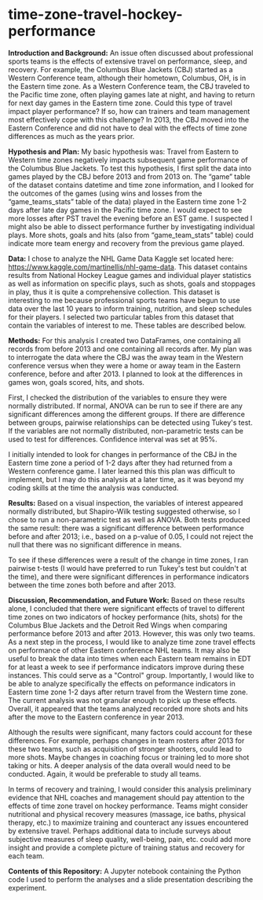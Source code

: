 # time-zone-travel-hockey-performance
**Introduction and Background:** An issue often discussed about professional sports teams is the effects of extensive travel on performance, sleep, and recovery. For example, the Columbus Blue Jackets (CBJ) started as a Western Conference team, although their hometown, Columbus, OH, is in the Eastern time zone. As a Western Conference team, the CBJ traveled to the Pacific time zone, often playing games late at night, and having to return for next day games in the Eastern time zone. Could this type of travel impact player performance? If so, how can trainers and team management most effectively cope with this challenge? In 2013, the CBJ moved into the Eastern Conference and did not have to deal with the effects of time zone differences as much as the years prior.

**Hypothesis and Plan:** My basic hypothesis was: Travel from Eastern to Western time zones negatively impacts subsequent game performance of the Columbus Blue Jackets. To test this hypothesis, I first split the data into games played by the CBJ before 2013 and from 2013 on. The “game” table of the dataset contains datetime and time zone information, and I looked for the outcomes of the games (using wins and losses from the “game_teams_stats” table of the data) played in the Eastern time zone 1-2 days after late day games in the Pacific time zone. I would expect to see more losses after PST travel the evening before an EST game. I suspected I might also be able to dissect performance further by investigating individual plays. More shots, goals and hits (also from “game_team_stats” table) could indicate more team energy and recovery from the previous game played.

**Data:** I chose to analyze the NHL Game Data Kaggle set located here: https://www.kaggle.com/martinellis/nhl-game-data. This dataset contains results from National Hockey League games and individual player statistics as well as information on specific plays, such as shots, goals and stoppages in play, thus it is quite a comprehensive collection. This dataset is interesting to me because professional sports teams have begun to use data over the last 10 years to inform training, nutrition, and sleep schedules for their players. I selected two particular tables from this dataset that contain the variables of interest to me. These tables are described below.

**Methods:** For this analysis I created two DataFrames, one containing all records from before 2013 and one containing all records after. My plan was to interrogate the data where the CBJ was the away team in the Western conference versus when they were a home or away team in the Eastern conference, before and after 2013. I planned to look at the differences in games won, goals scored, hits, and shots.

First, I checked the distribution of the variables to ensure they were normally distributed. If normal, ANOVA can be run to see if there are any significant differences among the different groups. If there are difference between groups, pairwise relationships can be detected using Tukey's test. If the variables are not normally distributed, non-parametric tests can be used to test for differences. Confidence interval was set at 95%.

I initially intended to look for changes in performance of the CBJ in the Eastern time zone a period of 1-2 days after they had returned from a Western conference game. I later learned this this plan was difficult to implement, but I may do this analysis at a later time, as it was beyond my coding skills at the time the analysis was conducted.

**Results:** Based on a visual inspection, the variables of interest appeared normally distributed, but Shapiro-Wilk testing suggested otherwise, so I chose to run a non-parametric test as well as ANOVA. Both tests produced the same result: there was a significant difference between performance before and after 2013; i.e., based on a p-value of 0.05, I could not reject the null that there was no significant difference in means.

To see if these differences were a result of the change in time zones, I ran pairwise t-tests (I would have preferred to run Tukey's test but couldn't at the time), and there were significant differences in performance indicators between the time zones both before and after 2013.

**Discussion, Recommendation, and Future Work:** Based on these results alone, I concluded that there were significant effects of travel to different time zones on two indicators of hockey performance (hits, shots) for the Columbus Blue Jackets and the Detroit Red Wings when comparing performance before 2013 and after 2013. However, this was only two teams. As a next step in the process, I would like to analyze time zone travel effects on performance of other Eastern conference NHL teams. It may also be useful to break the data into times when each Eastern team remains in EDT for at least a week to see if performance indicators improve during these instances. This could serve as a "Control" group. Importantly, I would like to be able to analyze specifically the effects on peformance indicators in Eastern time zone 1-2 days after return travel from the Western time zone. The current analysis was not granular enough to pick up these effects. Overall, it appeared that the teams analyzed recorded more shots and hits after the move to the Eastern conference in year 2013.

Although the results were significant, many factors could account for these differences. For example, perhaps changes in team rosters after 2013 for these two teams, such as acquisition of stronger shooters, could lead to more shots. Maybe changes in coaching focus or training led to more shot taking or hits. A deeper analysis of the data overall would need to be conducted. Again, it would be preferable to study all teams.

In terms of recovery and training, I would consider this analysis preliminary evidence that NHL coaches and management should pay attention to the effects of time zone travel on hockey performance. Teams might consider nutritional and physical recovery measures (massage, ice baths, physical therapy, etc.) to maximize training and counteract any issues encountered by extensive travel. Perhaps additional data to include surveys about subjective measures of sleep quality, well-being, pain, etc. could add more insight and provide a complete picture of training status and recovery for each team.

**Contents of this Repository:** A Jupyter notebook containing the Python code I used to perform the analyses and a slide presentation describing the experiment.

